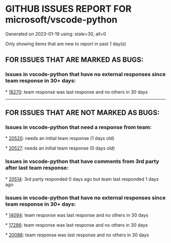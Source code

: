 
# GITHUB ISSUES REPORT FOR microsoft/vscode-python


Generated on 2023-01-19 using: stale=30, all=0


Only showing items that are new to report in past 1 day(s)


## FOR ISSUES THAT ARE MARKED AS BUGS:


### Issues in vscode-python that have no external responses since team response in 30+ days:


\* [18270](https://github.com/microsoft/vscode-python/issues/18270 "First use of shift-enter does not run code"): team response was last response and no others in 30 days

---

## FOR ISSUES THAT ARE NOT MARKED AS BUGS:


### Issues in vscode-python that need a response from team:


\* [20520](https://github.com/microsoft/vscode-python/issues/20520 "Unable to restart test debugger"): needs an initial team response (1 days old)

\* [20527](https://github.com/microsoft/vscode-python/issues/20527 "python.defaultInterpreterPath is relative to cwd of the terminal?"): needs an initial team response (0 days old)

### Issues in vscode-python that have comments from 3rd party after last team response:


\* [20514](https://github.com/microsoft/vscode-python/issues/20514 "The select interpreter for python is not working for me."): 3rd party responded 0 days ago but team last responded 1 days ago

### Issues in vscode-python that have no external responses since team response in 30+ days:


\* [14094](https://github.com/microsoft/vscode-python/issues/14094 "Can VSCode automatically run python scripts in two or more terminals at the same time? "): team response was last response and no others in 30 days

\* [17286](https://github.com/microsoft/vscode-python/issues/17286 "Minor UX improvement: Don't show duplicate (simlinked) entries when choosing python interpreter"): team response was last response and no others in 30 days

\* [20088](https://github.com/microsoft/vscode-python/issues/20088 "Support terminal link provider to handle python error stacks"): team response was last response and no others in 30 days
